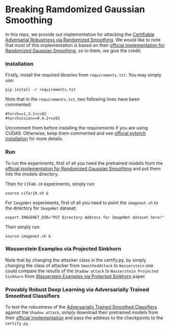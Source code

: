 # Breaking Ramdomized Gaussian Smoothing

In this repo, we provide out implementation for attacking the [Certifiable Adversarial Robustness via Randomized Smoothing](https://arxiv.org/abs/1902.02918). 
We would like to note that most of this implementation is based on their [official implementation for Randomized Gaussian Smoothing](https://github.com/locuslab/smoothing), so to them, we give the credit. 

### Installation
Firstly, install the required libraries from `requirements.txt`. You may simply use:
```
pip install -r requirements.txt
```
Note that in the `requirements.txt`, two following lines have been commented:
```
#torch==1.3.1+cu92
#torchvision==0.4.2+cu92
```
Uncomment them before installing the requirements if you are using CUDA9.
Otherwise, keep them commented and see [official pytorch installation](https://pytorch.org/get-started/locally/) for more details.

### Run
To run the experiments, first of all you need the pretrained models from the [official implementation for Randomized Gaussian Smoothing](https://drive.google.com/file/d/1h_TpbXm5haY5f-l4--IKylmdz6tvPoR4/view?usp=sharing) and put them into the models directory. 

Then for `CIFAR-10` experiments, simply run:
```
source cifar10.sh &
```

For `ImageNet` experiments, first of all you need to point the `imagenet.sh` to the directory for `ImageNet` dataset:
```
export IMAGENET_DIR="PUT Directory Address for ImageNet dataset here!"
```
Then simply run:
```
source imagenet.sh & 
```

### Wasserstein Examples via Projected Sinkhorn
Note that by changing the attacker class in the certify.py, by simply changing the class of attacker from `SmoothedAttack` to `Wasserstein` one could compare the resutls of the `Shadow attack` to `Wasserstein Projected Sinkhorn` from [Wasserstein Examples via Projected Sinkhorn](https://arxiv.org/abs/1902.07906) paper. 

### Provably Robust Deep Learning via Adversarially Trained Smoothed Classifiers
To test the robustness of the [Adversarially Trained Smoothed Classifiers](https://arxiv.org/pdf/1906.04584.pdf) against the `Shadow attack`, simply download their pretrained models from their [official implementation](https://drive.google.com/file/d/1GH7OeKUzOGiouKhendC-501pLYNRvU8c/view) and pass the address to the checkpoints to the `certify.py`. 
